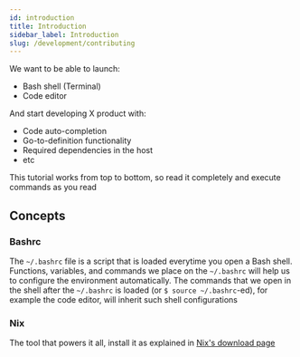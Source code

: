 ```yaml
---
id: introduction
title: Introduction
sidebar_label: Introduction
slug: /development/contributing
---
```


We want to be able to launch:
- Bash shell (Terminal)
- Code editor

And start developing X product with:
- Code auto-completion
- Go-to-definition functionality
- Required dependencies in the host
- etc

This tutorial works from top to bottom,
so read it completely and execute commands as you read

## Concepts

### Bashrc

The `~/.bashrc` file is a script that is loaded everytime you open a Bash shell.
Functions, variables, and commands we place on the `~/.bashrc` will help us to
configure the environment automatically.
The commands that we open in the shell after the `~/.bashrc` is loaded
(or `$ source ~/.bashrc`-ed),
for example the code editor, will inherit such shell configurations

### Nix

The tool that powers it all, install it as explained in
[Nix's download page](https://nixos.org/download.html)

